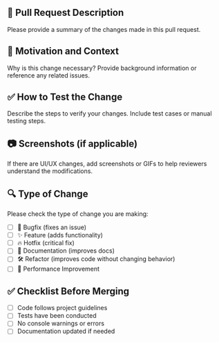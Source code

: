 ## 📌 Pull Request Description
Please provide a summary of the changes made in this pull request.

## 🎯 Motivation and Context
Why is this change necessary? Provide background information or reference any related issues.

## ✅ How to Test the Change
Describe the steps to verify your changes. Include test cases or manual testing steps.

## 📷 Screenshots (if applicable)
If there are UI/UX changes, add screenshots or GIFs to help reviewers understand the modifications.

## 🔍 Type of Change
Please check the type of change you are making:
- [ ] 🐛 Bugfix (fixes an issue)
- [ ] ✨ Feature (adds functionality)
- [ ] 🔥 Hotfix (critical fix)
- [ ] 📝 Documentation (improves docs)
- [ ] 🛠 Refactor (improves code without changing behavior)
- [ ] 🚀 Performance Improvement

## ✅ Checklist Before Merging
- [ ] Code follows project guidelines
- [ ] Tests have been conducted
- [ ] No console warnings or errors
- [ ] Documentation updated if needed
